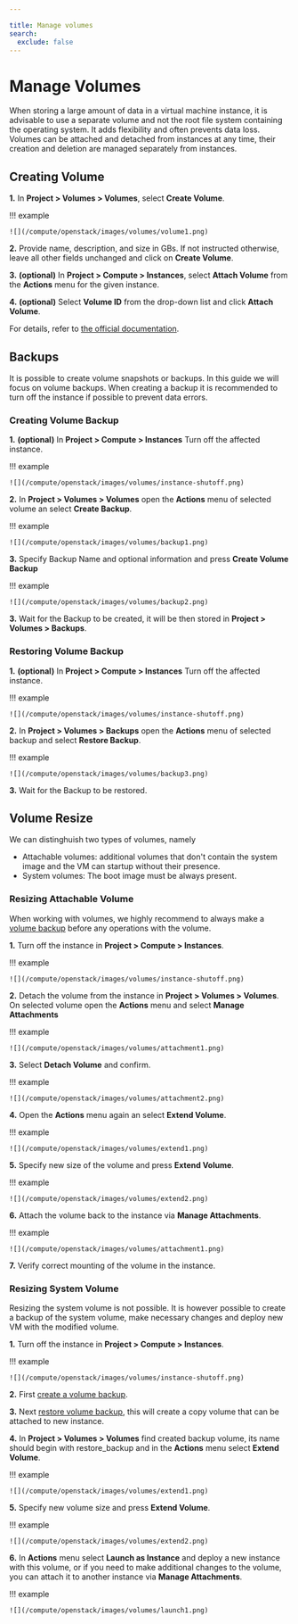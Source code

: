 ```yaml
---

title: Manage volumes
search:
  exclude: false
---
```


# Manage Volumes

When storing a large amount of data in a virtual machine instance, it is advisable to use a separate volume and not the
root file system containing the operating system. It adds flexibility and often prevents data loss. Volumes can be
attached and detached from instances at any time, their creation and deletion are managed separately from instances.

## Creating Volume

__1.__ In **Project &gt; Volumes &gt; Volumes**, select **Create Volume**.

!!! example

    ![](/compute/openstack/images/volumes/volume1.png)

__2.__ Provide name, description, and size in GBs. If not instructed otherwise, leave all other fields unchanged and click on **Create Volume**.

__3.__ __(optional)__ In **Project &gt; Compute &gt; Instances**, select **Attach Volume** from the **Actions** menu for the
   given instance.

__4.__ __(optional)__ Select **Volume ID** from the drop-down list and click **Attach Volume**.

For details, refer to [the official documentation](https://docs.openstack.org/horizon/train/user/manage-volumes.html).

## Backups

It is possible to create volume snapshots or backups. In this guide we will focus on volume backups. When creating a backup it is recommended to turn off the instance if possible to prevent data errors.

### Creating Volume Backup

__1.__ __(optional)__ In **Project &gt; Compute &gt; Instances** Turn off the affected instance.

!!! example

    ![](/compute/openstack/images/volumes/instance-shutoff.png)

__2.__ In **Project &gt; Volumes &gt; Volumes** open the **Actions** menu of selected volume an select **Create Backup**.

!!! example

    ![](/compute/openstack/images/volumes/backup1.png)

__3.__ Specify Backup Name and optional information and press **Create Volume Backup**

!!! example

    ![](/compute/openstack/images/volumes/backup2.png)

__3.__ Wait for the Backup to be created, it will be then stored in **Project &gt; Volumes &gt; Backups**.

### Restoring Volume Backup

__1.__ __(optional)__ In **Project &gt; Compute &gt; Instances** Turn off the affected instance.

!!! example

    ![](/compute/openstack/images/volumes/instance-shutoff.png)

__2.__ In **Project &gt; Volumes &gt; Backups** open the **Actions** menu of selected backup and select **Restore Backup**.

!!! example

    ![](/compute/openstack/images/volumes/backup3.png)

__3.__ Wait for the Backup to be restored.

## Volume Resize

We can distinghuish two types of volumes, namely

- Attachable volumes: additional volumes that don't contain the system image and the VM can startup without their presence.
- System volumes: The boot image must be always present.

### Resizing Attachable Volume

When working with volumes, we highly recommend to always make a [volume backup](#creating-volume-backup) before any operations with the volume.

__1.__ Turn off the instance in **Project &gt; Compute &gt; Instances**.

!!! example

    ![](/compute/openstack/images/volumes/instance-shutoff.png)

__2.__ Detach the volume from the instance in **Project &gt; Volumes &gt; Volumes**. On selected volume open the **Actions** menu and select **Manage Attachments**

!!! example

    ![](/compute/openstack/images/volumes/attachment1.png)

__3.__ Select **Detach Volume** and confirm.

!!! example

    ![](/compute/openstack/images/volumes/attachment2.png)

__4.__ Open the **Actions** menu again an select **Extend Volume**.

!!! example

    ![](/compute/openstack/images/volumes/extend1.png)

__5.__ Specify new size of the volume and press **Extend Volume**.

!!! example

    ![](/compute/openstack/images/volumes/extend2.png)

__6.__ Attach the volume back to the instance via **Manage Attachments**.

!!! example

    ![](/compute/openstack/images/volumes/attachment1.png)

__7.__ Verify correct mounting of the volume in the instance.


### Resizing System Volume

Resizing the system volume is not possible. It is however possible to create a backup of the system volume, make necessary changes and deploy new VM with the modified volume.

__1.__ Turn off the instance in **Project &gt; Compute &gt; Instances**.

!!! example

    ![](/compute/openstack/images/volumes/instance-shutoff.png)

__2.__ First [create a volume backup](#creating-volume-backup).

__3.__ Next [restore volume backup](#restoring-volume-backup), this will create a copy volume that can be attached to new instance.

__4.__ In **Project &gt; Volumes &gt; Volumes** find created backup volume, its name should begin with restore_backup and in the **Actions** menu select **Extend Volume**.

!!! example

    ![](/compute/openstack/images/volumes/extend1.png)

__5.__ Specify new volume size and press **Extend Volume**.

!!! example

    ![](/compute/openstack/images/volumes/extend2.png)

__6.__ In **Actions** menu select **Launch as Instance** and deploy a new instance with this volume, or if you need to make additional changes to the volume, you can attach it to another instance via **Manage Attachments**.

!!! example

    ![](/compute/openstack/images/volumes/launch1.png)
